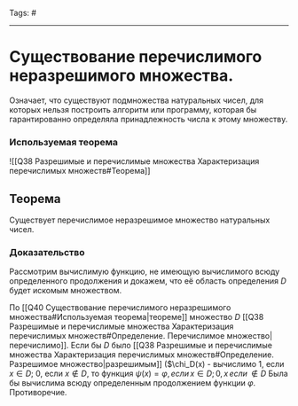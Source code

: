Tags: #

---
# Существование перечислимого неразрешимого множества.

Означает, что существуют подмножества натуральных чисел, для которых нельзя построить алгоритм или программу, которая бы гарантированно определяла принадлежность числа к этому множеству.

### Используемая теорема
![[Q38 Разрешимые и перечислимые множества Характеризация перечислимых множеств#Теорема]]

## Теорема
Существует перечислимое неразрешимое множество натуральных чисел.

### Доказательство
Рассмотрим вычислимую функцию, не имеющую вычислимого всюду определенного продолжения и докажем, что её область определения $D$ будет искомым множеством.

По [[Q40 Существование перечислимого неразрешимого множества#Используемая теорема|теореме]] множество $D$ [[Q38 Разрешимые и перечислимые множества Характеризация перечислимых множеств#Определение. Перечислимое множество|перечислимо]]. Если бы $D$ было [[Q38 Разрешимые и перечислимые множества Характеризация перечислимых множеств#Определение. Разрешимое множество|разрешимым]] ($\chi_D(x) - вычислимо $1$, если $x \in D$; $0$, если $x \notin D$, то функция
$\psi(x) = \varphi, \,если\, x \in D; 0, x \,если\,\notin D$ 
Была бы вычислима всюду определенным продолжением функции $\varphi$. Противоречие.

